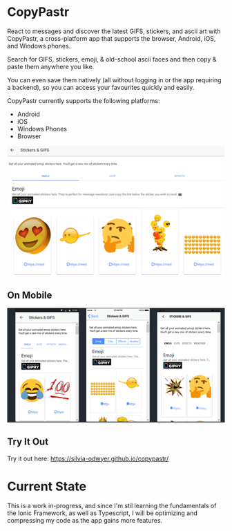 # CopyPastr

React to messages and discover the latest GIFS, stickers, and ascii art with CopyPastr, a cross-platform app that supports the browser, Android, iOS, and Windows phones.

Search for GIFS, stickers, emoji, & old-school ascii faces and then copy & paste them anywhere you like. 

You can even save them natively (all without logging in or the app requiring a backend), so you can access your favourites quickly and easily.

CopyPastr currently supports the following platforms:
- Android
- iOS
- Windows Phones
- Browser


![CopyPastr in action](https://github.com/silvia-odwyer/copypastr/blob/master/screenshots/emoji_stickers.gif "CopyPastr in action")

## On Mobile
![In Action](https://github.com/silvia-odwyer/copypastr/blob/master/screenshots/crossplatform_emoji_page.gif "In Action")

## Try It Out
Try it out here: https://silvia-odwyer.github.io/copypastr/

# Current State
This is a work in-progress, and since I'm stil learning the fundamentals of the Ionic Framework, as well as 
Typescript, I will be optimizing and compressing my code as the app gains more features.